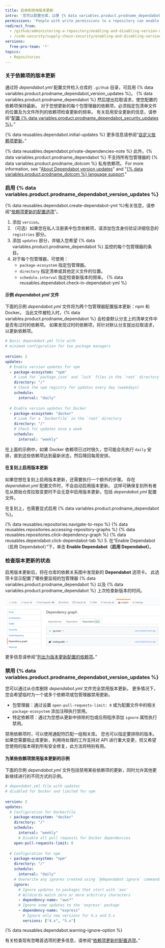 ```yaml
---
title: 启用和禁用版本更新
intro: '您可以配置仓库，以便 {% data variables.product.prodname_dependabot %} 自动更新您使用的包。'
permissions: 'People with write permissions to a repository can enable or disable {% data variables.product.prodname_dependabot_version_updates %} for the repository.'
redirect_from:
  - /github/administering-a-repository/enabling-and-disabling-version-updates
  - /code-security/supply-chain-security/enabling-and-disabling-version-updates
versions:
  free-pro-team: '*'
topics:
  - Repositories
---
```

<!--Marketing-LINK: From /features/security/software-supply-chain page "About version updates for dependencies".-->

### 关于依赖项的版本更新

通过将 *dependabot.yml* 配置文件检入仓库的 `.github` 目录，可启用 {% data variables.product.prodname_dependabot_version_updates %}。 {% data variables.product.prodname_dependabot %} 然后提出拉取请求，使您配置的依赖项保持最新。 对于您想更新的每个包管理器的依赖项，必须指定包清单文件的位置及为文件所列的依赖项检查更新的频率。 有关启用安全更新的信息，请参阅“[配置 {% data variables.product.prodname_dependabot_security_updates %}](/github/managing-security-vulnerabilities/configuring-dependabot-security-updates)。”

{% data reusables.dependabot.initial-updates %} 更多信息请参阅“[自定义依赖项更新](/github/administering-a-repository/customizing-dependency-updates)。”

{% data reusables.dependabot.private-dependencies-note %} 此外，{% data variables.product.prodname_dependabot %} 不支持所有包管理器的 {% data variables.product.prodname_dotcom %} 私有依赖项。 For more information, see "[About Dependabot version updates](/github/administering-a-repository/about-dependabot-version-updates#supported-repositories-and-ecosystems)" and "[{% data variables.product.prodname_dotcom %} language support](/github/getting-started-with-github/github-language-support)."

### 启用 {% data variables.product.prodname_dependabot_version_updates %}

{% data reusables.dependabot.create-dependabot-yml %}有关信息，请参阅“[依赖项更新的配置选项](/github/administering-a-repository/configuration-options-for-dependency-updates)”。
1. 添加 `version`。
1. （可选）如果您在私人注册表中包含依赖项，请添加包含身份验证详细信息的 `registries` 部分。
1. 添加 `updates` 部分，并输入您希望 {% data variables.product.prodname_dependabot %} 监控的每个包管理器的条目。
1. 对于每个包管理器，可使用：
    - `package-ecosystem` 指定包管理器。
    - `directory` 指定清单或其他定义文件的位置。
    - `schedule.interval` 指定检查新版本的频率。
{% data reusables.dependabot.check-in-dependabot-yml %}

#### 示例 *dependabot.yml* 文件

下面的示例 *dependabot.yml* 文件将为两个包管理器配置版本更新：npm 和 Docker。 当此文件被检入时，{% data variables.product.prodname_dependabot %} 会检查默认分支上的清单文件中是否有过时的依赖项。 如果发现过时的依赖项，将针对默认分支提出拉取请求，以更新依赖项。

```yaml
# Basic dependabot.yml file with
# minimum configuration for two package managers

version: 2
updates:
  # Enable version updates for npm
  - package-ecosystem: "npm"
    # Look for `package.json` and `lock` files in the `root` directory
    directory: "/"
    # Check the npm registry for updates every day (weekdays)
    schedule:
      interval: "daily"

  # Enable version updates for Docker
  - package-ecosystem: "docker"
    # Look for a `Dockerfile` in the `root` directory
    directory: "/"
    # Check for updates once a week
    schedule:
      interval: "weekly"
```

在上面的示例中，如果 Docker 依赖项已过时很久，您可能会先执行 `daily` 安排，直到这些依赖项达到最新状态，然后降回每周安排。

#### 在复刻上启用版本更新

如果您想在复刻上启用版本更新，还需要执行一个额外的步骤。 存在 *dependabot.yml* 配置文件时，不会自动启用版本更新。 这样可确保复刻所有者在从原始仓库拉取变更时不会无意中启用版本更新，包括 *dependabot.yml* 配置文件。

在复刻上，也需要显式启用 {% data variables.product.prodname_dependabot %}。

{% data reusables.repositories.navigate-to-repo %}
{% data reusables.repositories.accessing-repository-graphs %}
{% data reusables.repositories.click-dependency-graph %}
{% data reusables.dependabot.click-dependabot-tab %}
5. 在“Enable Dependabot（启用 Dependabot）”下，单击 **Enable Dependabot（启用 Dependabot）**。

### 检查版本更新的状态

启用版本更新后，将在仓库的依赖关系图中发现新的 **Dependabot** 选项卡。 此选项卡显示配置了哪些要监视的包管理器 {% data variables.product.prodname_dependabot %} 以及 {% data variables.product.prodname_dependabot %} 上次检查新版本的时间。

![仓库洞察选项卡，依赖关系图，Dependabot 选项卡](/assets/images/help/dependabot/dependabot-tab-view-beta.png)

更多信息请参阅“[列出为版本更新配置的依赖项](/github/administering-a-repository/listing-dependencies-configured-for-version-updates)。”

### 禁用 {% data variables.product.prodname_dependabot_version_updates %}

您可以通过从仓库删除 *dependabot.yml* 文件完全禁用版本更新。 更多情况下，您会希望临时为一个或多个依赖项或包管理器禁用更新。

- 包管理器：通过设置 `open-pull-requests-limit: 0` 或为配置文件中的相关 `package-ecosystem` 添加注释执行禁用。
- 特定依赖项：通过为您想从更新中排除的包或应用程序添加 `ignore` 属性执行禁用。

禁用依赖项时，可以使用通配符匹配一组相关库。 您也可以指定要排除的版本。 如果您需要阻止库更新，利用待处理的工作支持对 API 进行重大变更，但又希望您使用的版本得到所有安全修复，此方法将特别有用。

#### 为某些依赖项禁用版本更新的示例

下面的示例 *dependabot.yml* 文件包括禁用某些依赖项的更新，同时允许其他更新继续进行的不同方式的示例。

```yaml
# dependabot.yml file with updates
# disabled for Docker and limited for npm

version: 2
updates:
  # Configuration for Dockerfile
  - package-ecosystem: "docker"
    directory: "/"
    schedule:
      interval: "weekly"
      # Disable all pull requests for Docker dependencies
    open-pull-requests-limit: 0

  # Configuration for npm
  - package-ecosystem: "npm"
    directory: "/"
    schedule:
      interval: "daily"
    # Overwrite any ignores created using `@dependabot ignore` commands
    ignore:
      # Ignore updates to packages that start with 'aws'
      # Wildcards match zero or more arbitrary characters
      - dependency-name: "aws*"
      # Ignore some updates to the 'express' package
      - dependency-name: "express"
        # Ignore only new versions for 4.x and 5.x
        versions: ["4.x", "5.x"]
```

{% data reusables.dependabot.warning-ignore-option %}

有关检查现有忽略首选项的更多信息，请参阅“[依赖项更新的配置选项](/github/administering-a-repository/configuration-options-for-dependency-updates#ignore)。”
